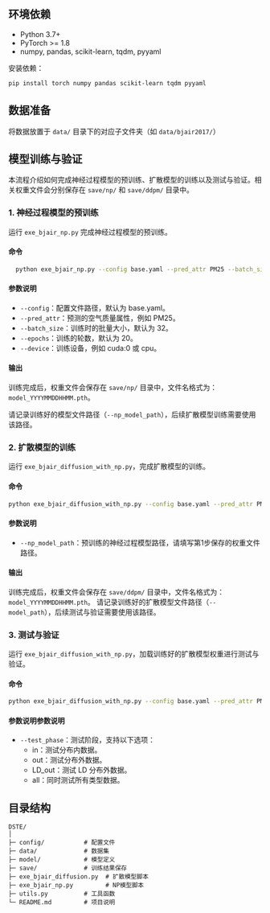 
## 环境依赖 

- Python 3.7+
- PyTorch >= 1.8
- numpy, pandas, scikit-learn, tqdm, pyyaml

安装依赖：
```bash
pip install torch numpy pandas scikit-learn tqdm pyyaml
```

## 数据准备

将数据放置于 `data/` 目录下的对应子文件夹（如 `data/bjair2017/`）


## 模型训练与验证
本流程介绍如何完成神经过程模型的预训练、扩散模型的训练以及测试与验证。相关权重文件会分别保存在 `save/np/` 和 `save/ddpm/` 目录中。

### **1. 神经过程模型的预训练**

运行 `exe_bjair_np.py` 完成神经过程模型的预训练。

#### **命令**
```bash
  python exe_bjair_np.py --config base.yaml --pred_attr PM25 --batch_size 32 --epochs 20 --device cuda:0
```
#### **参数说明**
- `--config`：配置文件路径，默认为 base.yaml。
- `--pred_attr`：预测的空气质量属性，例如 PM25。
- `--batch_size`：训练时的批量大小，默认为 32。
- `--epochs`：训练的轮数，默认为 20。
- `--device`：训练设备，例如 cuda:0 或 cpu。
#### **输出**

训练完成后，权重文件会保存在 `save/np/` 目录中，文件名格式为：`model_YYYYMMDDHHMM.pth`。

请记录训练好的模型文件路径（`--np_model_path`），后续扩散模型训练需要使用该路径。
### **2. 扩散模型的训练**
运行 `exe_bjair_diffusion_with_np.py`，完成扩散模型的训练。

#### **命令**
```bash
python exe_bjair_diffusion_with_np.py --config base.yaml --pred_attr PM25 --np_model_path [刚才训练好的np_model路径] --batch_size 64 --epochs 30 --device cuda:0
```
#### **参数说明**
- `--np_model_path`：预训练的神经过程模型路径，请填写第1步保存的权重文件路径。

#### **输出**
训练完成后，权重文件会保存在 `save/ddpm/` 目录中，文件名格式为：`model_YYYYMMDDHHMM.pth`。
请记录训练好的扩散模型文件路径（`--model_path`），后续测试与验证需要使用该路径。
### **3. 测试与验证**
运行 `exe_bjair_diffusion_with_np.py`，加载训练好的扩散模型权重进行测试与验证。

#### **命令**
```bash
python exe_bjair_diffusion_with_np.py --config base.yaml --pred_attr PM25 --np_model_path [刚才训练好的np_model路径] --model_path [训练好的扩散模型路径] --test_phase all --device cuda:0
```
#### **参数说明**参数说明
- `--test_phase`：测试阶段，支持以下选项：
    - in：测试分布内数据。
    - out：测试分布外数据。
    - LD_out：测试 LD 分布外数据。
    - all：同时测试所有类型数据。

## 目录结构 
```
DSTE/
│
├─ config/           # 配置文件
├─ data/             # 数据集
├─ model/            # 模型定义
├─ save/             # 训练结果保存
├─ exe_bjair_diffusion.py  # 扩散模型脚本
├─ exe_bjair_np.py         # NP模型脚本
├─ utils.py          # 工具函数
└─ README.md         # 项目说明
```
